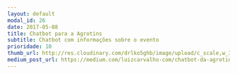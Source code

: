 ```yaml
---
layout: default
modal_id: 26
date: 2017-05-08
title: Chatbot para a Agrotins
subtitle: Chatbot com informações sobre o evento
prioridade: 10
thumb_url: http://res.cloudinary.com/drlko5ghb/image/upload/c_scale,w_385/v1525127799/chatbot-agrotins-cover_anvaha.webp
medium_post_url: https://medium.com/luizcarvalho-com/chatbot-da-agrotins-7f180fa37cfa
---
```

